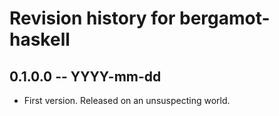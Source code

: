 # Revision history for bergamot-haskell

## 0.1.0.0 -- YYYY-mm-dd

* First version. Released on an unsuspecting world.
